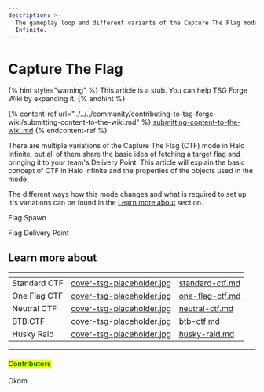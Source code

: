 ```yaml
---
description: >-
  The gameplay loop and different variants of the Capture The Flag mode in Halo
  Infinite.
---
```


# Capture The Flag

{% hint style="warning" %}
This article is a stub. You can help TSG Forge Wiki by expanding it.
{% endhint %}

{% content-ref url="../../../community/contributing-to-tsg-forge-wiki/submitting-content-to-the-wiki.md" %}
[submitting-content-to-the-wiki.md](../../../community/contributing-to-tsg-forge-wiki/submitting-content-to-the-wiki.md)
{% endcontent-ref %}



There are multiple variations of the Capture The Flag (CTF) mode in Halo Infinite, but all of them share the basic idea of fetching a target flag and bringing it to your team's Delivery Point. This article will explain the basic concept of CTF in Halo Infinite and the properties of the objects used in the mode.

The different ways how this mode changes and what is required to set up it's variations can be found in the [Learn more about](./#learn-more-about) section.



Flag Spawn



Flag Delivery Point



## Learn more about

<table data-view="cards"><thead><tr><th></th><th data-hidden data-card-cover data-type="files"></th><th data-hidden data-card-target data-type="content-ref"></th></tr></thead><tbody><tr><td>Standard CTF</td><td><a href="../../../.gitbook/assets/cover-tsg-placeholder.jpg">cover-tsg-placeholder.jpg</a></td><td><a href="standard-ctf.md">standard-ctf.md</a></td></tr><tr><td>One Flag CTF</td><td><a href="../../../.gitbook/assets/cover-tsg-placeholder.jpg">cover-tsg-placeholder.jpg</a></td><td><a href="one-flag-ctf.md">one-flag-ctf.md</a></td></tr><tr><td>Neutral CTF</td><td><a href="../../../.gitbook/assets/cover-tsg-placeholder.jpg">cover-tsg-placeholder.jpg</a></td><td><a href="neutral-ctf.md">neutral-ctf.md</a></td></tr><tr><td>BTB:CTF</td><td><a href="../../../.gitbook/assets/cover-tsg-placeholder.jpg">cover-tsg-placeholder.jpg</a></td><td><a href="btb-ctf.md">btb-ctf.md</a></td></tr><tr><td>Husky Raid</td><td><a href="../../../.gitbook/assets/cover-tsg-placeholder.jpg">cover-tsg-placeholder.jpg</a></td><td><a href="husky-raid.md">husky-raid.md</a></td></tr></tbody></table>



***

#### <mark style="color:green;">Contributors</mark>

Okom
